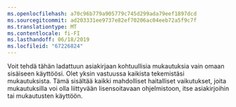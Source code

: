 ```yaml
---
ms.openlocfilehash: a70c96b779a905779c745d299ada79eef1897dcd
ms.sourcegitcommit: ad203331ee9737e82ef70206ac04eeb72a5f9c7f
ms.translationtype: MT
ms.contentlocale: fi-FI
ms.lasthandoff: 06/18/2019
ms.locfileid: "67226824"
---
```

Voit tehdä tähän ladattuun asiakirjaan kohtuullisia mukautuksia vain omaan sisäiseen käyttöösi. Olet yksin vastuussa kaikista tekemistäsi mukautuksista. Tämä sisältää kaikki mahdolliset haitalliset vaikutukset, joita mukautuksilla voi olla liittyvään lisensoitavaan ohjelmistoon, itse asiakirjoihin tai mukautusten käyttöön.